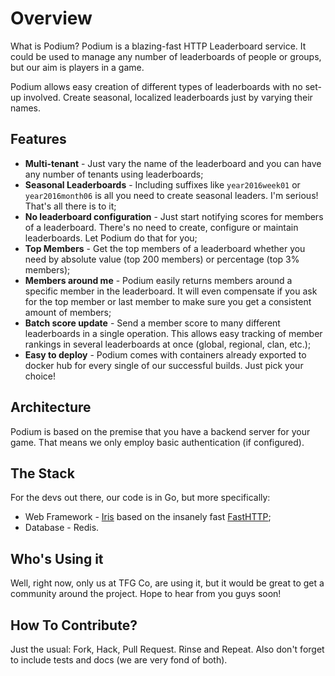 Overview
========

What is Podium? Podium is a blazing-fast HTTP Leaderboard service. It could be used to manage any number of leaderboards of people or groups, but our aim is players in a game.

Podium allows easy creation of different types of leaderboards with no set-up involved. Create seasonal, localized leaderboards just by varying their names.

## Features

* **Multi-tenant** - Just vary the name of the leaderboard and you can have any number of tenants using leaderboards;
* **Seasonal Leaderboards** - Including suffixes like `year2016week01` or `year2016month06` is all you need to create seasonal leaders. I'm serious! That's all there is to it;
* **No leaderboard configuration** - Just start notifying scores for members of a leaderboard. There's no need to create, configure or maintain leaderboards. Let Podium do that for you;
* **Top Members** - Get the top members of a leaderboard whether you need by absolute value (top 200 members) or percentage (top 3% members);
* **Members around me** - Podium easily returns members around a specific member in the leaderboard. It will even compensate if you ask for the top member or last member to make sure you get a consistent amount of members;
* **Batch score update** - Send a member score to many different leaderboards in a single operation. This allows easy tracking of member rankings in several leaderboards at once (global, regional, clan, etc.);
* **Easy to deploy** - Podium comes with containers already exported to docker hub for every single of our successful builds. Just pick your choice!

## Architecture

Podium is based on the premise that you have a backend server for your game. That means we only employ basic authentication (if configured).

## The Stack

For the devs out there, our code is in Go, but more specifically:

* Web Framework - [Iris](https://www.gitbook.com/book/kataras/iris/details) based on the insanely fast [FastHTTP](https://github.com/valyala/fasthttp);
* Database - Redis.

## Who's Using it

Well, right now, only us at TFG Co, are using it, but it would be great to get a community around the project. Hope to hear from you guys soon!

## How To Contribute?

Just the usual: Fork, Hack, Pull Request. Rinse and Repeat. Also don't forget to include tests and docs (we are very fond of both).
